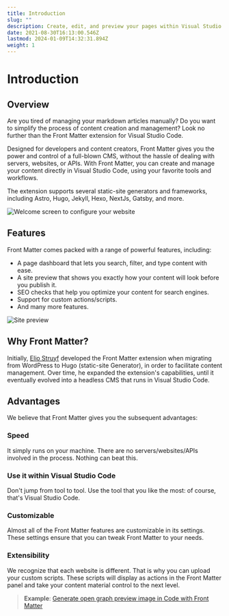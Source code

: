 ```yaml
---
title: Introduction
slug: ""
description: Create, edit, and preview your pages within Visual Studio Code/Gitpod/... Front Matter allows you to keep control of your static site without any external tools.
date: 2021-08-30T16:13:00.546Z
lastmod: 2024-01-09T14:32:31.894Z
weight: 1
---
```


# Introduction

## Overview

Are you tired of managing your markdown articles manually? Do you want to simplify
the process of content creation and management? Look no further than the Front Matter
extension for Visual Studio Code.

Designed for developers and content creators, Front Matter gives you the power and
control of a full-blown CMS, without the hassle of dealing with servers, websites, or APIs.
With Front Matter, you can create and manage your content directly in Visual Studio Code,
using your favorite tools and workflows.

The extension supports several static-site generators and frameworks, including
Astro, Hugo, Jekyll, Hexo, NextJs, Gatsby, and more.

![Welcome screen to configure your website][01]

## Features

Front Matter comes packed with a range of powerful features, including:

- A page dashboard that lets you search, filter, and type content with ease.
- A site preview that shows you exactly how your content will look before you publish it.
- SEO checks that help you optimize your content for search engines.
- Support for custom actions/scripts.
- And many more features.

![Site preview][02]

## Why Front Matter?

Initially, [Elio Struyf][03] developed the Front Matter extension when migrating from WordPress to
Hugo (static-site Generator), in order to facilitate content management.
Over time, he expanded the extension's capabilities, until it eventually evolved into a headless
CMS that runs in Visual Studio Code.

## Advantages

We believe that Front Matter gives you the subsequent advantages:

### Speed

It simply runs on your machine. There are no servers/websites/APIs involved in the process. Nothing
can beat this.

### Use it within Visual Studio Code

Don't jump from tool to tool. Use the tool that you like the most: of course, that's Visual Studio
Code.

### Customizable

Almost all of the Front Matter features are customizable in its settings. These settings ensure that
you can tweak Front Matter to your needs.

### Extensibility

We recognize that each website is different. That is why you can upload your custom scripts. These
scripts will display as actions in the Front Matter panel and take your content material control to
the next level.

> **Example**:
> [Generate open graph preview image in Code with Front Matter][04]

<!-- Link References -->
[01]: /releases/v7.2.0/welcome-screen-7.2.0.png
[02]: /releases/v9.4.0/preview-9.4.0.png
[03]: https://twitter.com/eliostruyf
[04]: https://www.eliostruyf.com/generate-open-graph-preview-image-code-front-matter/
